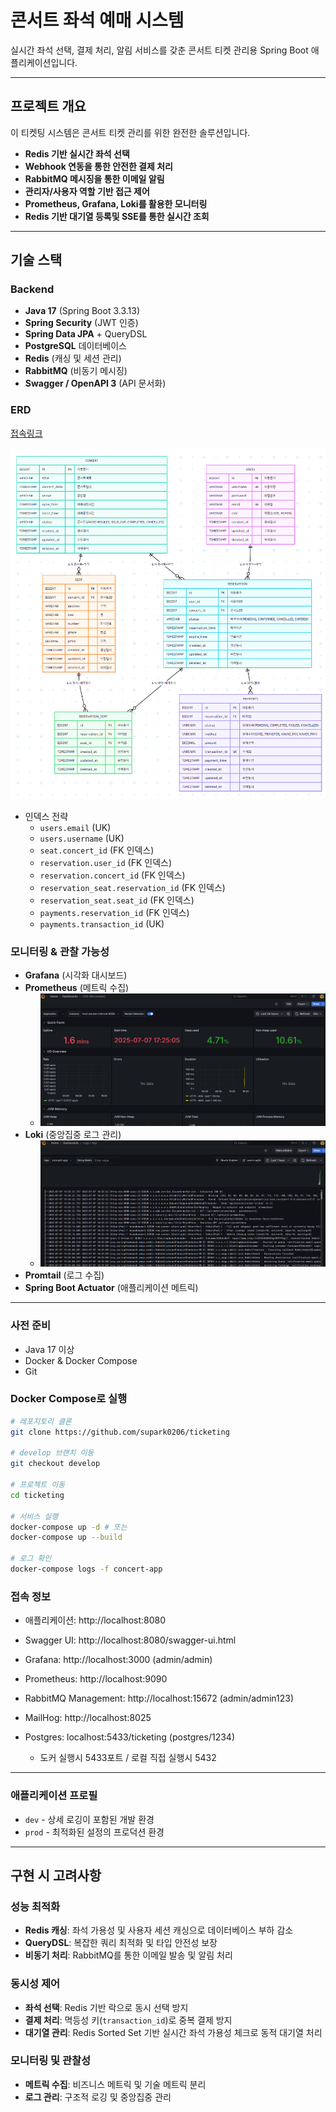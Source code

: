 # 콘서트 좌석 예매 시스템

실시간 좌석 선택, 결제 처리, 알림 서비스를 갖춘 콘서트 티켓 관리용 Spring Boot 애플리케이션입니다.

---

## 프로젝트 개요

이 티켓팅 시스템은 콘서트 티켓 관리를 위한 완전한 솔루션입니다.

- **Redis 기반 실시간 좌석 선택**
- **Webhook 연동을 통한 안전한 결제 처리**
- **RabbitMQ 메시징을 통한 이메일 알림**
- **관리자/사용자 역할 기반 접근 제어**
- **Prometheus, Grafana, Loki를 활용한 모니터링**
- **Redis 기반 대기열 등록및 SSE를 통한 실시간 조회**

---

## 기술 스택

### Backend

- **Java 17** (Spring Boot 3.3.13)
- **Spring Security** (JWT 인증)
- **Spring Data JPA** + QueryDSL
- **PostgreSQL** 데이터베이스
- **Redis** (캐싱 및 세션 관리)
- **RabbitMQ** (비동기 메시징)
- **Swagger / OpenAPI 3** (API 문서화)

### ERD

[접속링크](https://www.mermaidchart.com/app/projects/093e7a54-fdfe-49ac-8b92-fa9a9385b74e/diagrams/2638dfd7-99af-45af-8113-4f173a5c27ff/share/invite/eyJhbGciOiJIUzI1NiIsInR5cCI6IkpXVCJ9.eyJkb2N1bWVudElEIjoiMjYzOGRmZDctOTlhZi00NWFmLTgxMTMtNGYxNzNhNWMyN2ZmIiwiYWNjZXNzIjoiRWRpdCIsImlhdCI6MTc1MTg4MTMwMn0.V7sdDuy6ubOGtdwBRsLD8fyPYEvSlljGiwG27A7MwV8)

![img.png](image/img.png)

- 인덱스 전략
  - `users.email` (UK)
  - `users.username` (UK)
  - `seat.concert_id` (FK 인덱스)
  - `reservation.user_id` (FK 인덱스)
  - `reservation.concert_id` (FK 인덱스)
  - `reservation_seat.reservation_id` (FK 인덱스)
  - `reservation_seat.seat_id` (FK 인덱스)
  - `payments.reservation_id` (FK 인덱스)
  - `payments.transaction_id` (UK)


### 모니터링 & 관찰 가능성
- **Grafana** (시각화 대시보드)
- **Prometheus** (메트릭 수집)
  - ![img_2.png](image/img_2.png)
- **Loki** (중앙집중 로그 관리)
  - ![img_1.png](image/img_1.png)
- **Promtail** (로그 수집)
- **Spring Boot Actuator** (애플리케이션 메트릭)

---

### 사전 준비

- Java 17 이상
- Docker & Docker Compose
- Git

### Docker Compose로 실행

   ```bash
   # 레포지토리 클론
   git clone https://github.com/supark0206/ticketing
   
   # develop 브랜치 이동
   git checkout develop
   
   # 프로젝트 이동
   cd ticketing
   
   # 서비스 실행
   docker-compose up -d # 또는
   docker-compose up --build
   
   # 로그 확인
   docker-compose logs -f concert-app
   ```

### 접속 정보

- 애플리케이션: http://localhost:8080

- Swagger UI: http://localhost:8080/swagger-ui.html

- Grafana: http://localhost:3000 (admin/admin)

- Prometheus: http://localhost:9090

- RabbitMQ Management: http://localhost:15672 (admin/admin123)

- MailHog: http://localhost:8025

- Postgres: localhost:5433/ticketing (postgres/1234)
  - 도커 실행시 5433포트 / 로컬 직접 실행시 5432

---

### 애플리케이션 프로필
- `dev` - 상세 로깅이 포함된 개발 환경
- `prod` - 최적화된 설정의 프로덕션 환경

---

## 구현 시 고려사항

### 성능 최적화
- **Redis 캐싱**: 좌석 가용성 및 사용자 세션 캐싱으로 데이터베이스 부하 감소
- **QueryDSL**: 복잡한 쿼리 최적화 및 타입 안전성 보장
- **비동기 처리**: RabbitMQ를 통한 이메일 발송 및 알림 처리

### 동시성 제어
- **좌석 선택**: Redis 기반 락으로 동시 선택 방지
- **결제 처리**: 멱등성 키(`transaction_id`)로 중복 결제 방지
- **대기열 관리**: Redis Sorted Set 기반 실시간 좌석 가용성 체크로 동적 대기열 처리

### 모니터링 및 관찰성
- **메트릭 수집**: 비즈니스 메트릭 및 기술 메트릭 분리
- **로그 관리**: 구조적 로깅 및 중앙집중 관리


